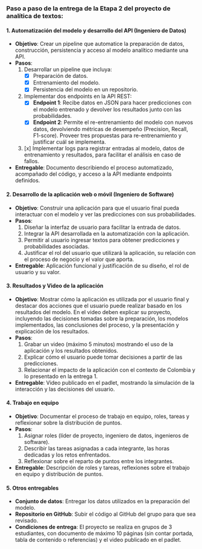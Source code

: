 ### Paso a paso de la entrega de la Etapa 2 del proyecto de analítica de textos:

#### 1. **Automatización del modelo y desarrollo del API (Ingeniero de Datos)**
   - **Objetivo**: Crear un pipeline que automatice la preparación de datos, construcción, persistencia y acceso al modelo analítico mediante una API.
   - **Pasos**:
     1. Desarrollar un pipeline que incluya:
        - [x] Preparación de datos. 
        - [x] Entrenamiento del modelo.
        - [x] Persistencia del modelo en un repositorio.
     2. Implementar dos endpoints en la API REST:
        - [x] **Endpoint 1**: Recibe datos en JSON para hacer predicciones con el modelo entrenado y devolver los resultados junto con las probabilidades.
        - [x] **Endpoint 2**: Permite el re-entrenamiento del modelo con nuevos datos, devolviendo métricas de desempeño (Precision, Recall, F1-score). Proveer tres propuestas para re-entrenamiento y justificar cuál se implementa.
     3. [x] Implementar logs para registrar entradas al modelo, datos de entrenamiento y resultados, para facilitar el análisis en caso de fallos.
   - **Entregable**: Documento describiendo el proceso automatizado, acompañado del código, y acceso a la API mediante endpoints definidos.

#### 2. **Desarrollo de la aplicación web o móvil (Ingeniero de Software)**
   - **Objetivo**: Construir una aplicación para que el usuario final pueda interactuar con el modelo y ver las predicciones con sus probabilidades.
   - **Pasos**:
     1. Diseñar la interfaz de usuario para facilitar la entrada de datos.
     2. Integrar la API desarrollada en la automatización con la aplicación.
     3. Permitir al usuario ingresar textos para obtener predicciones y probabilidades asociadas.
     4. Justificar el rol del usuario que utilizará la aplicación, su relación con el proceso de negocio y el valor que aporta.
   - **Entregable**: Aplicación funcional y justificación de su diseño, el rol de usuario y su valor.

#### 3. **Resultados y Video de la aplicación**
   - **Objetivo**: Mostrar cómo la aplicación es utilizada por el usuario final y destacar dos acciones que el usuario puede realizar basado en los resultados del modelo. En el video deben explicar su proyecto, incluyendo las decisiones tomadas sobre la preparación, los modelos implementados, las conclusiones del proceso, y la presentación y explicación de los resultados.
   - **Pasos**:
     1. Grabar un video (máximo 5 minutos) mostrando el uso de la aplicación y los resultados obtenidos.
     2. Explicar cómo el usuario puede tomar decisiones a partir de las predicciones.
     3. Relacionar el impacto de la aplicación con el contexto de Colombia y lo presentado en la entrega 1.
   - **Entregable**: Video publicado en el padlet, mostrando la simulación de la interacción y las decisiones del usuario.

#### 4. **Trabajo en equipo**
   - **Objetivo**: Documentar el proceso de trabajo en equipo, roles, tareas y reflexionar sobre la distribución de puntos.
   - **Pasos**:
     1. Asignar roles (líder de proyecto, ingeniero de datos, ingenieros de software).
     2. Describir las tareas asignadas a cada integrante, las horas dedicadas y los retos enfrentados.
     3. Reflexionar sobre el reparto de puntos entre los integrantes.
   - **Entregable**: Descripción de roles y tareas, reflexiones sobre el trabajo en equipo y distribución de puntos.

#### 5. **Otros entregables**
   - **Conjunto de datos**: Entregar los datos utilizados en la preparación del modelo.
   - **Repositorio en GitHub**: Subir el código al GitHub del grupo para que sea revisado.
   - **Condiciones de entrega**: El proyecto se realiza en grupos de 3 estudiantes, con documento de máximo 10 páginas (sin contar portada, tabla de contenido o referencias) y el video publicado en el padlet.
